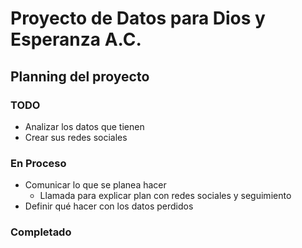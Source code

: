 # Proyecto de Datos para Dios y Esperanza A.C.

## Planning del proyecto

### TODO

+ Analizar los datos que tienen
+ Crear sus redes sociales

### En Proceso

+ Comunicar lo que se planea hacer
  + Llamada para explicar plan con redes sociales y seguimiento
+ Definir qué hacer con los datos perdidos

### Completado
